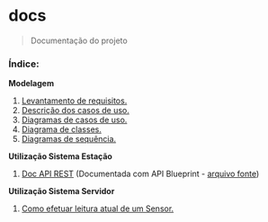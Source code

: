 # docs
> Documentação do projeto

### Índice:

**Modelagem**

1. [Levantamento de requisitos.](./markdown/1-levantamento-de-requisitos.md)
2. [Descrição dos casos de uso.](./markdown/2-descricao-casos-de-uso.md)
3. [Diagramas de casos de uso.](./markdown/3-diagrama-casos-de-uso.md)
4. [Diagrama de classes.](./markdown/4-diagrama-classes.md)
5. [Diagramas de sequência.](./markdown/5-diagrama-sequencia.md)

**Utilização Sistema Estação**
1. [Doc API REST](https://estacao.docs.apiary.io) (Documentada com API Blueprint - [arquivo fonte](../sistema-estacao/api/apiary.apib))

**Utilização Sistema Servidor**
1. [Como efetuar leitura atual de um Sensor.]()
